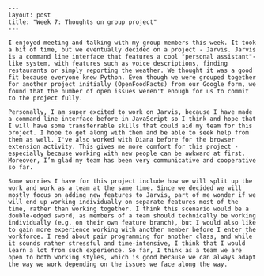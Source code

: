     ---
    layout: post
    title: "Week 7: Thoughts on group project"
    ---
    
    I enjoyed meeting and talking with my group members this week. It took a bit of time, but we eventually decided on a project - Jarvis. Jarvis is a command line interface that features a cool "personal assistant"-like system, with features such as voice descriptions, finding restaurants or simply reporting the weather. We thought it was a good fit because everyone knew Python. Even though we were grouped together for another project initially (OpenFoodFacts) from our Google form, we found that the number of open issues weren't enough for us to commit to the project fully. 

    Personally, I am super excited to work on Jarvis, because I have made a command line interface before in JavaScript so I think and hope that I will have some transferrable skills that could aid my team for this project. I hope to get along with them and be able to seek help from them as well. I've also worked with Diana before for the browser extension activity. This gives me more comfort for this project - especially because working with new people can be awkward at first. Moreover, I’m glad my team has been very communicative and cooperative so far.

    Some worries I have for this project include how we will split up the work and work as a team at the same time. Since we decided we will mostly focus on adding new features to Jarvis, part of me wonder if we will end up working individually on separate features most of the time, rather than working together. I think this scenario would be a double-edged sword, as members of a team should technically be working individually (e.g. on their own feature branch), but I would also like to gain more experience working with another member before I enter the workforce. I read about pair programming for another class, and while it sounds rather stressful and time-intensive, I think that I would learn a lot from such experience. So far, I think as a team we are open to both working styles, which is good because we can always adapt the way we work depending on the issues we face along the way.  

